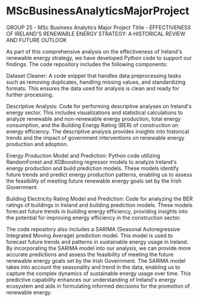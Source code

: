 # MScBusinessAnalyticsMajorProject
GROUP 25 - MSc Business Analytics Major Project
Titile - EFFECTIVENESS OF IRELAND'S RENEWABLE ENERGY STRATEGY: A HISTORICAL REVIEW AND FUTURE OUTLOOK

As part of this comprehensive analysis on the effectiveness of Ireland's renewable energy strategy, we have developed Python code to support our findings. The code repository includes the following components:

Dataset Cleaner: A code snippet that handles data preprocessing tasks such as removing duplicates, handling missing values, and standardizing formats. This ensures the data used for analysis is clean and ready for further processing.

Descriptive Analysis: Code for performing descriptive analyses on Ireland's energy sector. This includes visualizations and statistical calculations to analyze renewable and non-renewable energy production, total energy consumption, and the Building Energy Rating (BER) of construction on energy efficiency. The descriptive analysis provides insights into historical trends and the impact of government interventions on renewable energy production and adoption.

Energy Production Model and Prediction: Python code utilizing RandomForest and XGBoosting regressor models to analyze Ireland's energy production and build prediction models. These models identify future trends and predict energy production patterns, enabling us to assess the feasibility of meeting future renewable energy goals set by the Irish Government.

Building Electricity Rating Model and Prediction: Code for analyzing the BER ratings of buildings in Ireland and building prediction models. These models forecast future trends in building energy efficiency, providing insights into the potential for improving energy efficiency in the construction sector.

The code repository also includes a SARIMA (Seasonal Autoregressive Integrated Moving Average) prediction model. This model is used to forecast future trends and patterns in sustainable energy usage in Ireland. By incorporating the SARIMA model into our analysis, we can provide more accurate predictions and assess the feasibility of meeting the future renewable energy goals set by the Irish Government. The SARIMA model takes into account the seasonality and trend in the data, enabling us to capture the complex dynamics of sustainable energy usage over time. This predictive capability enhances our understanding of Ireland's energy ecosystem and aids in formulating informed decisions for the promotion of renewable energy.